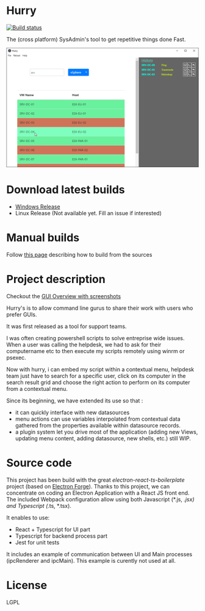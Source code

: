 # Hurry

[![Build status](https://ci.appveyor.com/api/projects/status/feo740yf95h17v2t?svg=true)](https://ci.appveyor.com/project/rebrec/hurry-6asla)


The (cross platform) SysAdmin's tool to get repetitive things done Fast.

![Hurry_Main](https://raw.githubusercontent.com/rebrec/hurry/master/docs/hurry_vSphere_result_ping.png)



# Download latest builds

- [Windows Release](https://github.com/rebrec/hurry/releases)
- Linux Release (Not available yet. Fill an issue if interested)

# Manual builds

Follow [this page](https://github.com/rebrec/hurry/docs/How_to_build.md) describing how to build from the sources


# Project description

Checkout the [GUI Overview with screenshots](https://github.com/rebrec/hurry/docs/GUI_Overview.md)

Hurry's is to allow command line gurus to share their work with users who prefer GUIs.

It was first released as a tool for support teams.

I was often creating powershell scripts to solve entreprise wide issues. When a user was calling the helpdesk, we had to ask for their computername etc to then execute my scripts remotely using winrm or psexec.

Now with hurry, i can embed my script within a contextual menu, helpdesk team just have to search for a specific user, click on its computer in the search result grid and choose the right action to perform on its computer from a contextual menu.

Since its beginning, we have extended its use so that :

- it can quickly interface with new datasources
- menu actions can use variables interpolated from contextual data gathered from the properties available within datasource records.
- a plugin system let you drive most of the application (adding new Views, updating menu content, adding datasource, new shells, etc.) still WIP.

# Source code

This project has been build with the great *electron-react-ts-boilerplate* project (based on [Electron Forge](https://www.electronforge.io/)). Thanks to this project, we can concentrate on coding an Electron Application with a React JS front end. The included Webpack configuration allow using both Javascript (*.js, *.jsx) and Typescript (*.ts, *.tsx).

It enables to use:
- React + Typescript for UI part
- Typescript for backend process part
- Jest for unit tests

It includes an example of communication between UI and Main processes (ipcRenderer and ipcMain). This example is curently not used at all.


# License

LGPL


